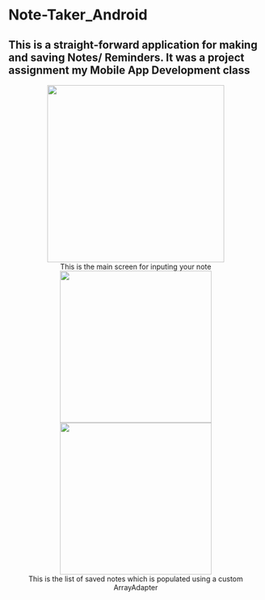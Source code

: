 # Note-Taker_Android
## This is a straight-forward application for making and saving Notes/ Reminders. It was a project assignment my Mobile App Development class

<div align="center">
<img src="https://github.com/Nothingrhymeswithorange/Note-Taker_Android/blob/master/doc-resources/Note-Screen.png" height="350px"> 
</div>
<div align="center">
This is the main screen for inputing your note
</div>

<div align="center">
  <img src="https://github.com/Nothingrhymeswithorange/Note-Taker_Android/blob/master/doc-resources/Note_List_2.png" height=300px
       padding="10px">
    <img src="https://github.com/Nothingrhymeswithorange/Note-Taker_Android/blob/master/doc-resources/Note_App_list.png" height=300px
       padding="10px">
</div>

<div align="center">
This is the list of saved notes which is populated using a custom ArrayAdapter
</div>
